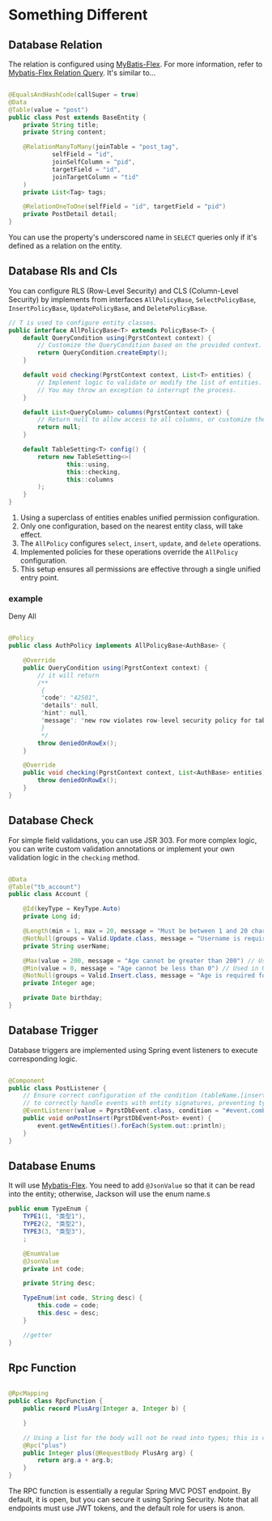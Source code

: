 # Something Different

## Database Relation

The relation is configured using [MyBatis-Flex](https://mybatis-flex.com/). For more information, refer
to [Mybatis-Flex Relation Query](https://mybatis-flex.com/zh/base/relations-query.html#%E4%B8%80%E5%AF%B9%E4%B8%80-relationonetoone).
It's similar to...

```java

@EqualsAndHashCode(callSuper = true)
@Data
@Table(value = "post")
public class Post extends BaseEntity {
    private String title;
    private String content;

    @RelationManyToMany(joinTable = "post_tag",
            selfField = "id",
            joinSelfColumn = "pid",
            targetField = "id",
            joinTargetColumn = "tid"
    )
    private List<Tag> tags;

    @RelationOneToOne(selfField = "id", targetField = "pid")
    private PostDetail detail;
}

```

You can use the property's underscored name in `SELECT` queries only if it's defined as a relation on the entity.

## Database Rls and Cls

You can configure RLS (Row-Level Security) and CLS (Column-Level Security) by implements from interfaces
`AllPolicyBase`, `SelectPolicyBase`, `InsertPolicyBase`, `UpdatePolicyBase`, and `DeletePolicyBase`.

```java
// T is used to configure entity classes.
public interface AllPolicyBase<T> extends PolicyBase<T> {
    default QueryCondition using(PgrstContext context) {
        // Customize the QueryCondition based on the provided context.
        return QueryCondition.createEmpty();
    }

    default void checking(PgrstContext context, List<T> entities) {
        // Implement logic to validate or modify the list of entities.
        // You may throw an exception to interrupt the process.
    }

    default List<QueryColumn> columns(PgrstContext context) {
        // Return null to allow access to all columns, or customize the list of columns based on the context.
        return null;
    }

    default TableSetting<T> config() {
        return new TableSetting<>(
                this::using,
                this::checking,
                this::columns
        );
    }
}
```

1. Using a superclass of entities enables unified permission configuration.
2. Only one configuration, based on the nearest entity class, will take effect.
3. The `AllPolicy` configures `select`, `insert`, `update`, and `delete` operations.
4. Implemented policies for these operations override the `AllPolicy` configuration.
5. This setup ensures all permissions are effective through a single unified entry point.

### example

Deny All

```java

@Policy
public class AuthPolicy implements AllPolicyBase<AuthBase> {

    @Override
    public QueryCondition using(PgrstContext context) {
        // it will return 
        /**
         {
         "code": "42501",
         "details": null,
         "hint": null,
         "message": "new row violates row-level security policy for table \"post\""
         }
         */
        throw deniedOnRowEx();
    }

    @Override
    public void checking(PgrstContext context, List<AuthBase> entities) {
        throw deniedOnRowEx();
    }
}

```

## Database Check

For simple field validations, you can use JSR 303. For more complex logic, you can write custom validation annotations
or implement your own validation logic in the `checking` method.

```java

@Data
@Table("tb_account")
public class Account {

    @Id(keyType = KeyType.Auto)
    private Long id;

    @Length(min = 1, max = 20, message = "Must be between 1 and 20 characters") // Used in Update and Insert
    @NotNull(groups = Valid.Update.class, message = "Username is required for update") // Used in Update
    private String userName;

    @Max(value = 200, message = "Age cannot be greater than 200") // Used in Update
    @Min(value = 0, message = "Age cannot be less than 0") // Used in Update
    @NotNull(groups = Valid.Insert.class, message = "Age is required for insert") // Used in Update
    private Integer age;

    private Date birthday;
}
```

## Database Trigger

Database triggers are implemented using Spring event listeners to execute corresponding logic.

```java

@Component
public class PostListener {
    // Ensure correct configuration of the condition (tableName.[insert|update|delete].[before|after])
    // to correctly handle events with entity signatures, preventing type conversion errors.
    @EventListener(value = PgrstDbEvent.class, condition = "#event.combine == 'post.insert.before'")
    public void onPostInsert(PgrstDbEvent<Post> event) {
        event.getNewEntities().forEach(System.out::println);
    }
}
```

## Database Enums

It will use [Mybatis-Flex](https://mybatis-flex.com/zh/core/enum-property.html).
You need to add `@JsonValue` so that it can be read into the entity; otherwise, Jackson will use the enum name.s

```java
public enum TypeEnum {
    TYPE1(1, "类型1"),
    TYPE2(2, "类型2"),
    TYPE3(3, "类型3"),
    ;

    @EnumValue
    @JsonValue
    private int code;

    private String desc;

    TypeEnum(int code, String desc) {
        this.code = code;
        this.desc = desc;
    }

    //getter
}
```

## Rpc Function

```java

@RpcMapping
public class RpcFunction {
    public record PlusArg(Integer a, Integer b) {

    }

    // Using a list for the body will not be read into types; this is consistent with Supabase behavior
    @Rpc("plus")
    public Integer plus(@RequestBody PlusArg arg) {
        return arg.a + arg.b;
    }
}
```

The RPC function is essentially a regular Spring MVC POST endpoint. By default, it is open, but you can secure it using
Spring Security. Note that all endpoints must use JWT tokens, and the default role for users is anon.